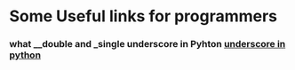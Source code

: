 # Some Useful links for programmers

### what __double and _single underscore in Pyhton [underscore in python](https://www.youtube.com/watch?v=ALZmCy2u0jQ)